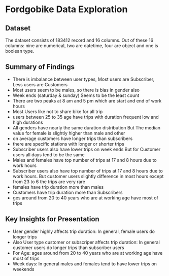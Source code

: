 # Fordgobike Data Exploration

## Dataset

The dataset consists of 183412 record and 16 columns. Out of these 16 columns:
nine are numerical, two are datetime, four are object and one is boolean type.


## Summary of Findings

- There is imbalance between user types, Most users are Subscriber, Less users are Customers
- Most users seem to be males, so there is bias in gender also
- Week ends (saturday & sunday) Seems to be the least count
- There are two peaks at 8 am and 5 pm which are start and end of work hours
- Most Users like not to share bike for all trip
- users between 25 to 35 age have trips with duration frequent low and high durations
- All genders have nearly the same duration distribution But The median value for female
is slightly higher than male and other
- on average customers have longer trips than subscribers
- there are specific stations with longer or shorter trips
- Subscriber users also have lower trips on week ends But for Customer users all days tend to be the same
- Males and females have top number of trips at 17 and 8 hours due to work hours
- Subscriber users also have top number of trips at 17 and 8 hours due to work hours. But customer users
slightly difference in most hours except from 23 to 6 the trips are very rare
- females have trip duration more than males
- Customers have trip duration more than Subscribers
- ges around from 20 to 40 years who are at working age have most of trips


## Key Insights for Presentation

- User gender highly affects trip duration: In general, female users do longer trips
- Also User type customer or subscriper affects trip duration: In general customer users do longer trips than subscriber users
- For Age: ages around from 20 to 40 years who are at working age have most of trips
- Week days: In general males and females tend to have lower trips on weekends